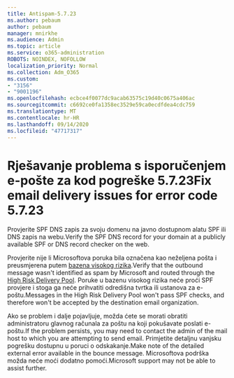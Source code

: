 ```yaml
---
title: Antispam-5.7.23
ms.author: pebaum
author: pebaum
manager: mnirkhe
ms.audience: Admin
ms.topic: article
ms.service: o365-administration
ROBOTS: NOINDEX, NOFOLLOW
localization_priority: Normal
ms.collection: Adm_O365
ms.custom:
- "3156"
- "9001196"
ms.openlocfilehash: ecbce4f0077dc9acab63575c19d40c0675a406ac
ms.sourcegitcommit: c6692ce0fa1358ec3529e59ca0ecdfdea4cdc759
ms.translationtype: MT
ms.contentlocale: hr-HR
ms.lasthandoff: 09/14/2020
ms.locfileid: "47717317"
---
```

# <a name="fix-email-delivery-issues-for-error-code-5723"></a><span data-ttu-id="a94f9-102">Rješavanje problema s isporučenjem e-pošte za kod pogreške 5.7.23</span><span class="sxs-lookup"><span data-stu-id="a94f9-102">Fix email delivery issues for error code 5.7.23</span></span>

<span data-ttu-id="a94f9-103">Provjerite SPF DNS zapis za svoju domenu na javno dostupnom alatu SPF ili DNS zapis na webu.</span><span class="sxs-lookup"><span data-stu-id="a94f9-103">Verify the SPF DNS record for your domain at a publicly available SPF or DNS record checker on the web.</span></span>

<span data-ttu-id="a94f9-104">Provjerite nije li Microsoftova poruka bila označena kao neželjena pošta i preusmjerena putem [bazena visokog rizika](https://docs.microsoft.com/microsoft-365/security/office-365-security/high-risk-delivery-pool-for-outbound-messages).</span><span class="sxs-lookup"><span data-stu-id="a94f9-104">Verify that the outbound message wasn't identified as spam by Microsoft and routed through the [High Risk Delivery Pool](https://docs.microsoft.com/microsoft-365/security/office-365-security/high-risk-delivery-pool-for-outbound-messages).</span></span> <span data-ttu-id="a94f9-105">Poruke u bazenu visokog rizika neće proći SPF provjere i stoga ga neće prihvatiti odredišna tvrtka ili ustanova za e-poštu.</span><span class="sxs-lookup"><span data-stu-id="a94f9-105">Messages in the High Risk Delivery Pool won't pass SPF checks, and therefore won't be accepted by the destination email organization.</span></span>

<span data-ttu-id="a94f9-106">Ako se problem i dalje pojavljuje, možda ćete se morati obratiti administratoru glavnog računala za poštu na koji pokušavate poslati e-poštu.</span><span class="sxs-lookup"><span data-stu-id="a94f9-106">If the problem persists, you may need to contact the admin of the mail host to which you are attempting to send email.</span></span> <span data-ttu-id="a94f9-107">Primjetite detaljnu vanjsku pogrešku dostupnu u poruci o odskakanje.</span><span class="sxs-lookup"><span data-stu-id="a94f9-107">Make note of the detailed external error available in the bounce message.</span></span> <span data-ttu-id="a94f9-108">Microsoftova podrška možda neće moći dodatno pomoći.</span><span class="sxs-lookup"><span data-stu-id="a94f9-108">Microsoft support may not be able to assist further.</span></span>
